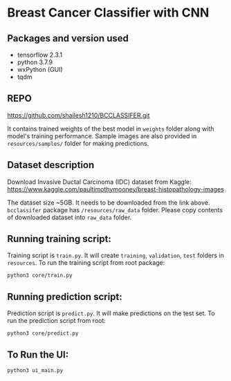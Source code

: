 # Breast Cancer Classifier with CNN

## Packages and version used 
- tensorflow 2.3.1
- python 3.7.9
- wxPython (GUI)
- tqdm 

## REPO 
https://github.com/shailesh1210/BCCLASSIFER.git

It contains trained weights of the best model in `weights` folder along with model's training performance.
Sample images are also provided in `resources/samples/` folder for making predictions.

## Dataset description
Download Invasive Ductal Carcinoma (IDC) dataset from Kaggle:
https://www.kaggle.com/paultimothymooney/breast-histopathology-images

The dataset size ~5GB. It needs to be downloaded from the link above.
`bcclassifer` package has `/resources/raw_data` folder. Please copy contents of downloaded dataset into `raw_data` folder.

## Running training script:
Training script is `train.py`. It will create `training`, `validation`, `test` folders in `resources`.
To run the training script from root package:
```
python3 core/train.py
```

## Running prediction script:
Prediction script is `predict.py`. It will make predictions on the test set.
To run the prediction script from root:
```
python3 core/predict.py
```

## To Run the UI:
```
python3 ui_main.py
```
